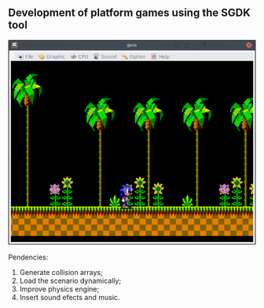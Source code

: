 ## Development of platform games using the SGDK tool

![alt text](https://github.com/Vinicius-Correa/sonic_sms/blob/master/screenshot.png)


Pendencies:
1. Generate collision arrays;
2. Load the scenario dynamically;
3. Improve physics engine;
4. Insert sound efects and music.
